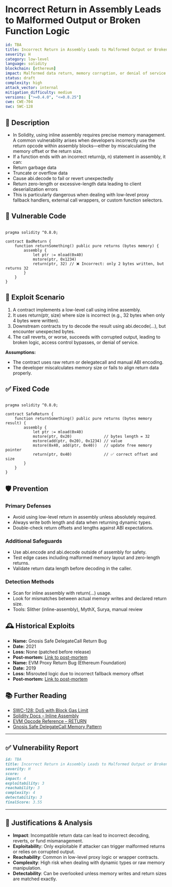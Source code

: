 # Incorrect Return in Assembly Leads to Malformed Output or Broken Function Logic

```YAML
id: TBA
title: Incorrect Return in Assembly Leads to Malformed Output or Broken Function Logic
severity: H
category: low-level
language: solidity
blockchain: [ethereum]
impact: Malformed data return, memory corruption, or denial of service
status: draft
complexity: high
attack_vector: internal
mitigation_difficulty: medium
versions: [">=0.4.0", "<=0.8.25"]
cwe: CWE-704
swc: SWC-128
```

## 📝 Description

- In Solidity, using inline assembly requires precise memory management. A common vulnerability arises when developers incorrectly use the return opcode within assembly blocks—either by miscalculating the memory offset or the return size.
- If a function ends with an incorrect return(p, n) statement in assembly, it can:
- Return garbage data
- Truncate or overflow data
- Cause abi.decode to fail or revert unexpectedly
- Return zero-length or excessive-length data leading to client deserialization errors
- This is particularly dangerous when dealing with low-level proxy fallback handlers, external call wrappers, or custom function selectors.

## 🚨 Vulnerable Code

```solidity

pragma solidity ^0.8.0;

contract BadReturn {
    function returnSomething() public pure returns (bytes memory) {
        assembly {
            let ptr := mload(0x40)
            mstore(ptr, 0x1234)
            return(ptr, 32) // ❌ Incorrect: only 2 bytes written, but returns 32
        }
    }
}
```

## 🧪 Exploit Scenario

1. A contract implements a low-level call using inline assembly.
2. It uses return(ptr, size) where size is incorrect (e.g., 32 bytes when only 4 bytes were written).
3. Downstream contracts try to decode the result using abi.decode(...), but encounter unexpected bytes.
4. The call reverts, or worse, succeeds with corrupted output, leading to broken logic, access control bypasses, or denial of service.

**Assumptions:**

- The contract uses raw return or delegatecall and manual ABI encoding.
- The developer miscalculates memory size or fails to align return data properly.

## ✅ Fixed Code

```solidity

pragma solidity ^0.8.0;

contract SafeReturn {
    function returnSomething() public pure returns (bytes memory result) {
        assembly {
            let ptr := mload(0x40)
            mstore(ptr, 0x20)              // bytes length = 32
            mstore(add(ptr, 0x20), 0x1234) // value
            mstore(0x40, add(ptr, 0x40))   // update free memory pointer
            return(ptr, 0x40)              // ✅ correct offset and size
        }
    }
}
```

## 🛡️ Prevention

### Primary Defenses

- Avoid using low-level return in assembly unless absolutely required.
- Always write both length and data when returning dynamic types.
- Double-check return offsets and lengths against ABI expectations.

### Additional Safeguards

- Use abi.encode and abi.decode outside of assembly for safety.
- Test edge cases including malformed memory layout and zero-length returns.
- Validate return data length before decoding in the caller.

### Detection Methods

- Scan for inline assembly with return(...) usage.
- Look for mismatches between actual memory writes and declared return size.
- Tools: Slither (inline-assembly), MythX, Surya, manual review

## 🕰️ Historical Exploits

- **Name:** Gnosis Safe DelegateCall Return Bug 
- **Date:** 2021 
- **Loss:** None (patched before release) 
- **Post-mortem:** [Link to post-mortem](https://github.com/safe-global/safe-contracts/issues/250) 
- **Name:** EVM Proxy Return Bug (Ethereum Foundation) 
- **Date:** 2019 
- **Loss:** Misrouted logic due to incorrect fallback memory offset 
- **Post-mortem:** [Link to post-mortem](https://ethereum-magicians.org/t/proxies-and-return-data-bugs/3274) 
  
## 📚 Further Reading

- [SWC-128: DoS with Block Gas Limit](https://swcregistry.io/docs/SWC-128/) 
- [Solidity Docs – Inline Assembly](https://docs.soliditylang.org/en/latest/assembly.html) 
- [EVM Opcode Reference – RETURN](https://www.evm.codes/#f3?fork=merge) 
- [Gnosis Safe DelegateCall Memory Pattern](https://github.com/safe-global/safe-contracts)

---

## ✅ Vulnerability Report

```markdown
id: TBA
title: Incorrect Return in Assembly Leads to Malformed Output or Broken Function Logic
severity: H
score:
impact: 4         
exploitability: 3 
reachability: 3   
complexity: 4    
detectability: 3  
finalScore: 3.55
```

---

## 📄 Justifications & Analysis

- **Impact**: Incompatible return data can lead to incorrect decoding, reverts, or fund mismanagement.
- **Exploitabilit**y: Only exploitable if attacker can trigger malformed returns or relies on corrupted output.
- **Reachability**: Common in low-level proxy logic or wrapper contracts.
- **Complexity**: High risk when dealing with dynamic types or raw memory manipulation.
- **Detectability**: Can be overlooked unless memory writes and return sizes are matched exactly.
